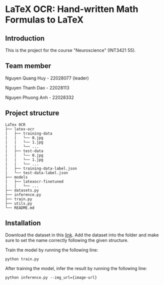 # LaTeX OCR: Hand-written Math Formulas to LaTeX

## Introduction

This is the project for the course "Neuroscience" (INT3421 55).

## Team member

Nguyen Quang Huy - 22028077 (leader)

Nguyen Thanh Dao - 22028113

Nguyen Phuong Anh - 22028332

## Project structure

```
LaTex OCR
├── latex-ocr
|   ├── training-data
|   |   └── 0.jpg
|   |   └── 1.jpg
|   |   └── ...
|   ├── test-data
|   |   └── 0.jpg
|   |   └── 1.jpg
|   |   └── ...
|   ├── training-data-label.json
|   └── test-data-label.json
├── models
|   ├── latexocr-finetuned
|   |   └── ...
├── datasets.py
├── inference.py
├── train.py
├── utils.py
└── README.md
```

## Installation

Download the dataset in this [link](https://www.kaggle.com/datasets/huynq2k4/latex-ocr). Add the dataset into the folder and make sure to set the name correctly following the given structure.

Train the model by running the following line:

```
python train.py
```

After training the model, infer the result by running the following line:
```
python inference.py --img_url={image-url}
```
